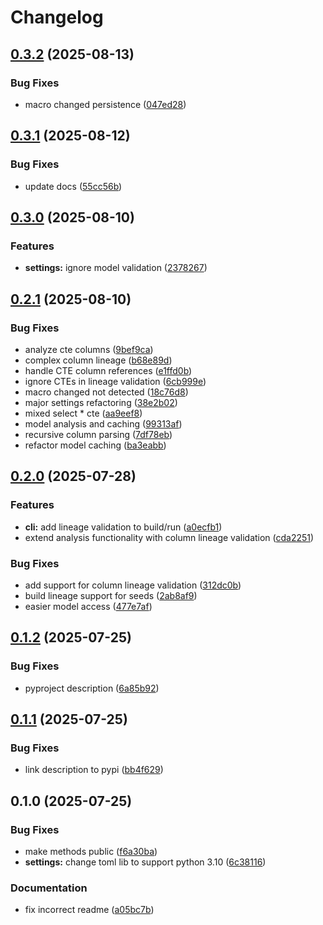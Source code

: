 # Changelog

## [0.3.2](https://github.com/erikmunkby/dbt-toolbox/compare/v0.3.1...v0.3.2) (2025-08-13)


### Bug Fixes

* macro changed persistence ([047ed28](https://github.com/erikmunkby/dbt-toolbox/commit/047ed282f6d1d0836bddf9e3d9f4807e4725b918))

## [0.3.1](https://github.com/erikmunkby/dbt-toolbox/compare/v0.3.0...v0.3.1) (2025-08-12)


### Bug Fixes

* update docs ([55cc56b](https://github.com/erikmunkby/dbt-toolbox/commit/55cc56b60362ead919b6e3cfb33e588f1c37718c))

## [0.3.0](https://github.com/erikmunkby/dbt-toolbox/compare/v0.2.1...v0.3.0) (2025-08-10)


### Features

* **settings:** ignore model validation ([2378267](https://github.com/erikmunkby/dbt-toolbox/commit/23782676e7049a5a335f6c31dbbc5b6a66eb70af))

## [0.2.1](https://github.com/erikmunkby/dbt-toolbox/compare/v0.2.0...v0.2.1) (2025-08-10)


### Bug Fixes

* analyze cte columns ([9bef9ca](https://github.com/erikmunkby/dbt-toolbox/commit/9bef9ca89d9031769e9f5a3f044f4d6f619c160b))
* complex column lineage ([b68e89d](https://github.com/erikmunkby/dbt-toolbox/commit/b68e89de153ffbeb14332cdb7f7ad87df27896c9))
* handle CTE column references ([e1ffd0b](https://github.com/erikmunkby/dbt-toolbox/commit/e1ffd0b55a0160e767fbbc80dea1888fccca790b))
* ignore CTEs in lineage validation ([6cb999e](https://github.com/erikmunkby/dbt-toolbox/commit/6cb999e39b39b7b5eb5f03691cfd990b0c2b1eac))
* macro changed not detected ([18c76d8](https://github.com/erikmunkby/dbt-toolbox/commit/18c76d8076dc49711315329b7fbcc7f4bfcd7148))
* major settings refactoring ([38e2b02](https://github.com/erikmunkby/dbt-toolbox/commit/38e2b023108a8fe204ea8baece46dca375e7ab47))
* mixed select * cte ([aa9eef8](https://github.com/erikmunkby/dbt-toolbox/commit/aa9eef87d75b0334783043500856d5c4166ef32f))
* model analysis and caching ([99313af](https://github.com/erikmunkby/dbt-toolbox/commit/99313af40b46e4dea30fd769b836eeae9eca519a))
* recursive column parsing ([7df78eb](https://github.com/erikmunkby/dbt-toolbox/commit/7df78eb8f76d0080d4372afc101a9d737d272bba))
* refactor model caching ([ba3eabb](https://github.com/erikmunkby/dbt-toolbox/commit/ba3eabb53a186419b0ecb73f995dbb18bd30cab9))

## [0.2.0](https://github.com/erikmunkby/dbt-toolbox/compare/v0.1.2...v0.2.0) (2025-07-28)


### Features

* **cli:** add lineage validation to build/run ([a0ecfb1](https://github.com/erikmunkby/dbt-toolbox/commit/a0ecfb15a1de4e07750917cdac52b57f395d8122))
* extend analysis functionality with column lineage validation ([cda2251](https://github.com/erikmunkby/dbt-toolbox/commit/cda2251f750b29699d5ffb34505e820a25eef504))


### Bug Fixes

* add support for column lineage validation ([312dc0b](https://github.com/erikmunkby/dbt-toolbox/commit/312dc0b9477caf87334dfa6bf7e0964370264e3d))
* build lineage support for seeds ([2ab8af9](https://github.com/erikmunkby/dbt-toolbox/commit/2ab8af9d5eb5b2c109f522dd4fede48a745dc0cb))
* easier model access ([477e7af](https://github.com/erikmunkby/dbt-toolbox/commit/477e7af8c5874eec385faf7f91859d4615d2b0df))

## [0.1.2](https://github.com/erikmunkby/dbt-toolbox/compare/v0.1.1...v0.1.2) (2025-07-25)


### Bug Fixes

* pyproject description ([6a85b92](https://github.com/erikmunkby/dbt-toolbox/commit/6a85b92d43ac2d316e5aaa401b01e365250e9529))

## [0.1.1](https://github.com/erikmunkby/dbt-toolbox/compare/v0.1.0...v0.1.1) (2025-07-25)


### Bug Fixes

* link description to pypi ([bb4f629](https://github.com/erikmunkby/dbt-toolbox/commit/bb4f6294f04ab30c3474beba0ea0756f95f5c634))

## 0.1.0 (2025-07-25)


### Bug Fixes

* make methods public ([f6a30ba](https://github.com/erikmunkby/dbt-toolbox/commit/f6a30ba99b4502f7702275af7dd4251bb77b9b8f))
* **settings:** change toml lib to support python 3.10 ([6c38116](https://github.com/erikmunkby/dbt-toolbox/commit/6c38116656e042e9ac81fc46b235a544a8e78841))


### Documentation

* fix incorrect readme ([a05bc7b](https://github.com/erikmunkby/dbt-toolbox/commit/a05bc7be5090b3f92165f6f21b7b89fd1989afbb))
